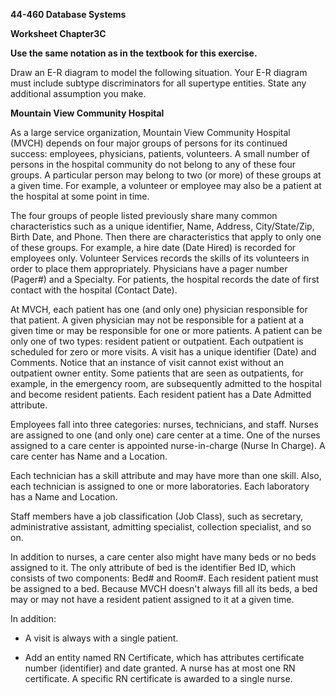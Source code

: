 **44-460 Database Systems**

**Worksheet Chapter3C**

**Use the same notation as in the textbook for this exercise.**

Draw an E-R diagram to model the following situation. Your E-R diagram must include subtype discriminators for all supertype entities. State any additional assumption you make.

**Mountain View Community Hospital**

As a large service organization, Mountain View Community Hospital (MVCH) depends on four major groups of persons for its continued success: employees, physicians, patients, volunteers. A small number of persons in the hospital community do not belong to any of these four groups. A particular person may belong to two (or more) of these groups at a given time. For example, a volunteer or employee may also be a patient at the hospital at some point in time.

The four groups of people listed previously share many common characteristics such as a unique identifier, Name, Address, City/State/Zip, Birth Date, and Phone. Then there are characteristics that apply to only one of these groups. For example, a hire date (Date Hired) is recorded for employees only. Volunteer Services records the skills of its volunteers in order to place them appropriately. Physicians have a pager number (Pager#) and a Specialty. For patients, the hospital records the date of first contact with the hospital (Contact Date).

At MVCH, each patient has one (and only one) physician responsible for that patient. A given physician may not be responsible for a patient at a given time or may be responsible for one or more patients. A patient can be only one of two types: resident patient or outpatient. Each outpatient is scheduled for zero or more visits. A visit has a unique identifier (Date) and Comments. Notice that an instance of visit cannot exist without an outpatient owner entity. Some patients that are seen as outpatients, for example, in the emergency room, are subsequently admitted to the hospital and become resident patients. Each resident patient has a Date Admitted attribute.

Employees fall into three categories: nurses, technicians, and staff. Nurses are assigned to one (and only one) care center at a time. One of the nurses assigned to a care center is appointed nurse-in-charge (Nurse In Charge). A care center has Name and a Location.

Each technician has a skill attribute and may have more than one skill. Also, each technician is assigned to one or more laboratories. Each laboratory has a Name and Location.

Staff members have a job classification (Job Class), such as secretary, administrative assistant, admitting specialist, collection specialist, and so on.

In addition to nurses, a care center also might have many beds or no beds assigned to it. The only attribute of bed is the identifier Bed ID, which consists of two components: Bed# and Room#. Each resident patient must be assigned to a bed. Because MVCH doesn't always fill all its beds, a bed may or may not have a resident patient assigned to it at a given time.

In addition:

-   A visit is always with a single patient.

-   Add an entity named RN Certificate, which has attributes certificate number (identifier) and date granted. A nurse has at most one RN certificate. A specific RN certificate is awarded to a single nurse.
